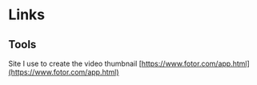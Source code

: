 # Links

## Tools

Site I use to create the video thumbnail
[https://www.fotor.com/app.html](https://www.fotor.com/app.html)
